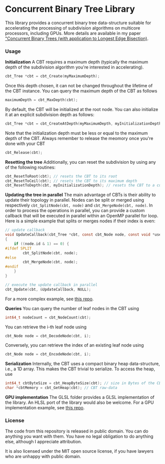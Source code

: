 # Concurrent Binary Tree Library

This library provides a concurrent binary tree data-structure suitable for accelerating the processing of subdivision algorithms on multicore processors, including GPUs. More details are available in my paper ["Concurrent Binary Trees (with application to Longest Edge Bisection)](https://onrendering.com/).

### Usage

**Initialization**
A CBT requires a maximum depth (typically the maximum depth of the subdivision algorithm you're interested in accelerating). 
```c
cbt_Tree *cbt = cbt_Create(myMaximumDepth);
```
Once this depth chosen, it can not be changed throughout the lifetime of the CBT instance. You can query the maximum depth of the CBT as follows
```c
maximumDepth = cbt_MaxDepth(cbt);
```
By default, the CBT will be initialized at the root node. You can also initialize it at an explicit subdivision depth as follows:
```c
cbt_Tree *cbt = cbt_CreateAtDepth(myMaximumDepth, myInitializationDepth);
```
Note that the initialization depth must be less or equal to the maximum depth of the CBT.
Always remember to release the meomory once you're done with your CBT
```c
cbt_Release(cbt);
```

**Resetting the tree**
Additionally, you can reset the subdivision by using any of the following routines:
```c
cbt_ResetToRoot(cbt); // resets the CBT to its root
cbt_ResetToCeil(cbt); // resets the CBT to its maximum depth
cbt_ResetToDepth(cbt, myInitializationDepth); // resets the CBT to a custom depth
```

**Updating the tree in parallel**
The main advantage of CBTs is their ability to update their topology in parallel. Nodes can be split or merged using respectively `cbt_SplitNode(cbt, node)` and `cbt_MergeNode(cbt, node)`. In order to process the operations in parallel, you can provide a custom callback that will be executed in parallel within an OpenMP parallel for loop. Here is a simple example that splits or merges nodes if their index is even:
```c
// update callback
void UpdateCallback(cbt_Tree *cbt, const cbt_Node node, const void *userData)
{
    if ((node.id & 1) == 0) {
#ifdef SPLIT
        cbt_SplitNode(cbt, node);
#else
        cbt_MergeNode(cbt, node);
#endif        
    }
}

// execute the update callback in parallel
cbt_Update(cbt, &UpdateCallback, NULL);
```
For a more complex example, see [this repo](https://github.com/jdupuy/LongestEdgeBisection2D).

**Queries**
You can query the number of leaf nodes in the CBT using 
```c
int64_t nodeCount = cbt_NodeCount(cbt);
```
You can retrieve the i-th leaf node using 
```c
cbt_Node node = cbt_DecodeNode(cbt, i);
```
Conversely, you can retrieve the index of an existing leaf node using
```c
cbt_Node node = cbt_EncodeNode(cbt, i);
```


**Serialization**
Internally, the CBT uses a compact binary heap data-structure, i.e., a 1D array. This makes the CBT trivial to serialize. To access the heap, use 
```c
int64_t cbtByteSize = cbt_HeapByteSize(cbt); // size in Bytes of the CBT
char *cbtMemory = cbt_GetHeap(cbt); // CBT raw-data
```
 

**GPU implementation**
The GLSL folder provides a GLSL implementation of the library. An HLSL port of the library would also be welcome.
For a GPU implementation example, see [this repo](https://github.com/jdupuy/LongestEdgeBisection2D).


### License

The code from this repository is released in public domain. You can do anything you want with them. You have no legal obligation to do anything else, although I appreciate attribution.

It is also licensed under the MIT open source license, if you have lawyers who are unhappy with public domain.

